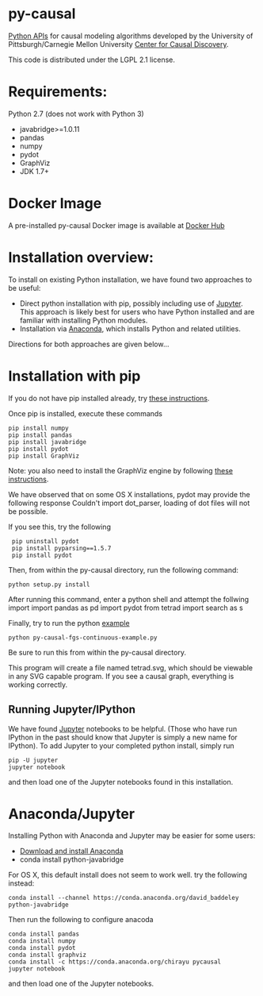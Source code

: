 py-causal
========
[Python APIs](https://github.com/bd2kccd/py-causal) for causal modeling algorithms developed by the University of Pittsburgh/Carnegie Mellon University [Center for Causal Discovery](http://www.ccd.pitt.edu). 


This code is distributed under the LGPL 2.1 license.

Requirements:
============

Python 2.7 (does not work with Python 3)

* javabridge>=1.0.11
* pandas
* numpy 
* pydot
* GraphViz
* JDK 1.7+


Docker Image
============

A pre-installed py-causal Docker image is available at [Docker Hub](https://hub.docker.com/r/chirayukong/py-causal-notebook/)


Installation overview:
======================
To install on existing Python installation, we have found two approaches to be useful:
* Direct python installation with pip, possibly including use of [Jupyter](http://jupyter.org/). This approach is likely best for users who have Python installed and are familiar with installing Python modules.
* Installation via [Anaconda](https://www.continuum.io/downloads), which  installs Python and related utilities.

Directions for both approaches are given below...

Installation with pip
=====================

If you do not have pip installed already, try [these instructions](https://pip.pypa.io/en/stable/installing/).

Once pip is installed, execute these commands

    pip install numpy
    pip install pandas
    pip install javabridge
    pip install pydot 
    pip install GraphViz

Note: you also need to install the GraphViz engine by following [these instructions](http://www.graphviz.org/Download..php).

We have observed that on some OS X installations, pydot may provide the following response
    Couldn't import dot_parser, loading of dot files will not be possible.

If you see this, try the following

     pip uninstall pydot
     pip install pyparsing==1.5.7
     pip install pydot


Then, from within the py-causal directory, run the following command:

    python setup.py install
    

After running this command, enter a python shell and attempt the follwing import
    import pandas as pd
    import pydot
    from tetrad import search as s

Finally, try to run the python [example](https://github.com/bd2kccd/py-causal/blob/master/py-causal-fgs-continuous-example.py)

    python py-causal-fgs-continuous-example.py

Be sure to run this from within the py-causal directory.

This program will create a file named tetrad.svg, which should be viewable in any SVG capable program. If you see a causal graph, everything is working correctly.

Running Jupyter/IPython
-----------------------

We have found [Jupyter](http://jupyter.org/) notebooks to be helpful. (Those who have run IPython in the past should know that Jupyter is simply a new name for IPython). To add Jupyter to your completed python install, simply run

    pip -U jupyter
    jupyter notebook
 
 
 and then load one of the Jupyter notebooks found in this installation. 

Anaconda/Jupyter
================

Installing Python with Anaconda and Jupyter may be easier for some users:

* [Download and install Anaconda](https://www.continuum.io/downloads)
* conda install python-javabridge

For OS X, this default install does not seem to work well. try the following instead:

    conda install --channel https://conda.anaconda.org/david_baddeley python-javabridge

Then run the following to configure anacoda

    conda install pandas  
    conda install numpy
    conda install pydot
    conda install graphviz 
    conda install -c https://conda.anaconda.org/chirayu pycausal 
    jupyter notebook

and then load one of the Jupyter notebooks.


